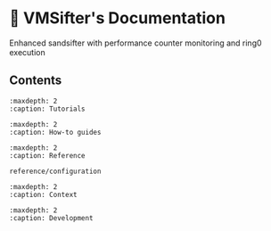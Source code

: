 📗 VMSifter's Documentation
====================

Enhanced sandsifter with performance counter monitoring and ring0 execution

## Contents

```{toctree}
:maxdepth: 2
:caption: Tutorials

```

```{toctree}
:maxdepth: 2
:caption: How-to guides

```

```{toctree}
:maxdepth: 2
:caption: Reference

reference/configuration
```

```{toctree}
:maxdepth: 2
:caption: Context

```

```{toctree}
:maxdepth: 2
:caption: Development

```
